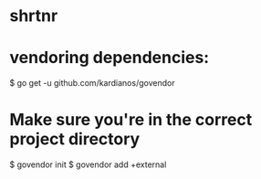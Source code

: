 # shrtnr


# vendoring dependencies:

$ go get -u github.com/kardianos/govendor
# Make sure you're in the correct project directory
$ govendor init
$ govendor add +external

